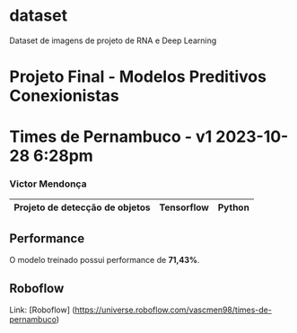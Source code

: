 # dataset
Dataset de imagens de projeto de RNA e Deep Learning

# Projeto Final - Modelos Preditivos Conexionistas
# Times de Pernambuco - v1 2023-10-28 6:28pm

### Victor Mendonça

|**Projeto de detecção de objetos**|**Tensorflow**|**Python**|
|--|--|--|

## Performance

O modelo treinado possui performance de **71,43%**.

## Roboflow

Link: [Roboflow] (https://universe.roboflow.com/vascmen98/times-de-pernambuco)
